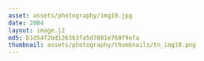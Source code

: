 ```yaml
---
asset: assets/photography/img10.jpg
date: 2004
layout: image.j2
md5: b1d54f2bd126363fa5d7881e768f9efa
thumbnail: assets/photography/thumbnails/tn_img10.png
---
```


